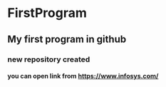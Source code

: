 # FirstProgram
## My first program in github
### new repository created
#### you can open link from https://www.infosys.com/
